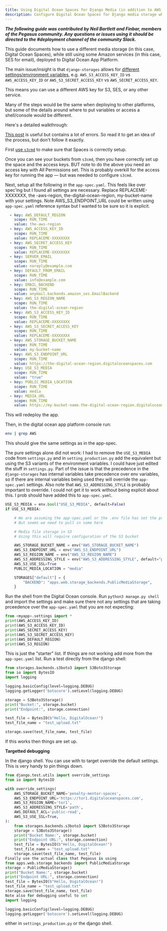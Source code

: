 ```yaml
---
title: Using Digital Ocean Spaces for Django Media (in addition to AWS services)
description: Configure Digital Ocean Spaces for Django media storage while using AWS SES for email, with detailed deployment settings for django-storages.
---
```


__*The following guide was contributed by Neil Bartlett and Finbar, members of the Pegasus community.
Any questions or issues using it should be directed to the #deployment channel of the community Slack.*__

This guide documents how to use a different media storage (in this case, Digital Ocean Spaces),
while still using some Amazon services (in this case, SES for email), deployed to Digital Ocean App Platform.

The main issue/insight is that `django-storages` allows for [different settings/environment variables](https://django-storages.readthedocs.io/en/latest/backends/amazon-S3.html#authentication-settings),
e.g. `AWS_S3_ACCESS_KEY_ID` vs `AWS_ACCESS_KEY_ID` or `AWS_S3_SECRET_ACCESS_KEY` vs `AWS_SECRET_ACCESS_KEY`.

This means you can use a different AWS key for S3, SES, or any other service.

Many of the steps would be the same when deploying to other platforms, but some of the details around where to put
variables or access a shell/console would be different.

Here's a detailed walkthrough:
 
[This post](https://testdriven.io/blog/django-digitalocean-spaces/) is useful but contains a lot of errors.
So read it to get an idea of the process, but don't follow it exactly.

First [use `s3cmd`](https://docs.digitalocean.com/products/spaces/reference/s3cmd-usage/) to make sure that Spaces is correctly setup.

Once you can see your buckets from `s3cmd`, then you have correctly set up the space and the access keys.
BUT note to do the above you need an access key with All Permissions set.
This is probably overkill for the access key for running the app — but was needed to configure `s3cmd`.

Next, setup all the following in the `app-spec.yaml`. This feels like over spec’ing but I found all settings are necessary.
Replace REPLACEME-XXXXXXX, the -aws-region, the-digital-ocean-region, my-bucket-name  with your settings.
Note AWS_S3_ENDPOINT_URL could be written using `app-spec.yaml` reference syntax but I wanted to be sure so it is explicit.

```yaml
  - key: AWS_DEFAULT_REGION
    scope: RUN_TIME
    value: the-aws-region
  - key: AWS_ACCESS_KEY_ID
    scope: RUN_TIME
    value: REPLACEME-XXXXXXXX
  - key: AWS_SECRET_ACCESS_KEY
    scope: RUN_TIME
    value: REPLACEME-XXXXXXXX
  - key: SERVER_EMAIL
    scope: RUN_TIME
    value: noreply@example.com
  - key: DEFAULT_FROM_EMAIL
    scope: RUN_TIME
    value: info@example.com
  - key: EMAIL_BACKEND
    scope: RUN_TIME
    value: anymail.backends.amazon_ses.EmailBackend
  - key: AWS_S3_REGION_NAME
    scope: RUN_TIME
    value: the-digital-ocean-region
  - key: AWS_S3_ACCESS_KEY_ID
    scope: RUN_TIME
    value: REPLACEME-XXXXXXXX
  - key: AWS_S3_SECRET_ACCESS_KEY
    scope: RUN_TIME
    value: REPLACEME-XXXXXXXX
  - key: AWS_STORAGE_BUCKET_NAME
    scope: RUN_TIME
    value: my-bucket-name
  - key: AWS_S3_ENDPOINT_URL
    scope: RUN_TIME
    value: https://the-digital-ocean-region.digitaloceanspaces.com
  - key: USE_S3_MEDIA
    scope: RUN_TIME
    value: "true"
  - key: PUBLIC_MEDIA_LOCATION
    scope: RUN_TIME
    value: media
  - key: MEDIA_URL
    scope: RUN_TIME
    value: https://my-bucket-name.the-digital-ocean-region.digitaloceanspaces.com/media
```

This will redeploy the app.

Then, in the digital ocean app platform console run:

```bash
env | grep AWS
```

This should give the same settings as in the app-spec.

The pure settings alone did not work: I had to remove the `USE_S3_MEDIA` code from `settings.py` and
in `setting_production.py` add the equivalent but using the S3 variants of the environment variables.
I could have just edited the stuff in `settings.py`. 
Part of the issue is that the precedence in the `django-storages` has internal variables take precedence over env variables,
so if there are internal variables being used they will override the `app-spec.yaml` settings.
Also note that `AWS_S3_ADDRESSING_STYLE` is probably important to override.
I could not get it to work without being explicit about this. I prob should have added this to `app-spec.yaml`.

```python
USE_S3_MEDIA = env.bool("USE_S3_MEDIA", default=False)
if USE_S3_MEDIA:

    # We are assuming the app-spec.yaml or the .env file has set the production values
    # But seems we need to pull in some here

    # Media file storage in S3
    # Using this will require configuration of the S3 bucket

    AWS_STORAGE_BUCKET_NAME = env("AWS_STORAGE_BUCKET_NAME")
    AWS_S3_ENDPOINT_URL = env("AWS_S3_ENDPOINT_URL")
    AWS_S3_REGION_NAME = env("AWS_S3_REGION_NAME")
    AWS_S3_ADDRESSING_STYLE = env("AWS_S3_ADDRESSING_STYLE", default="path")
    AWS_S3_USE_SSL=True
    PUBLIC_MEDIA_LOCATION = "media"

    STORAGES["default"] = {
        "BACKEND": "apps.web.storage_backends.PublicMediaStorage",
    }
```

Run the shell from the Digital Ocean console.
Run `python3 manage.py shell` and import the settings and make sure there not any settings that are taking prceedence
over the `app-spec.yaml` that you are not expecting:

```python
from <myapp>.settings import *
print(AWS_ACCESS_KEY_ID)
print(AWS_S3_ACCESS_KEY_ID)
print(AWS_SECRET_ACCESS_KEY)
print(AWS_S3_SECRET_ACCESS_KEY)
print(AWS_DEFAULT_REGION)
print(AWS_S3_REGION)
```

This is just the "starter" list. If things are not working add more from the `app-spec.yaml` list.
Run a test directly from the django shell:

```python
from storages.backends.s3boto3 import S3Boto3Storage
from io import BytesIO
import logging

logging.basicConfig(level=logging.DEBUG)
logging.getLogger('botocore').setLevel(logging.DEBUG)

storage = S3Boto3Storage()
print("Bucket:", storage.bucket)
print("Endpoint:", storage.connection)

test_file = BytesIO(b"Hello, DigitalOcean!")
test_file_name = "test_upload.txt"

storage.save(test_file_name, test_file)
```

If this works then things are set up.

**Targetted debugging**

In the django shell. You can use with to target override the default settings. This is very handy to pin things down.

```python
from django.test.utils import override_settings
from io import BytesIO

with override_settings(
    AWS_STORAGE_BUCKET_NAME='penalty-mentor-spaces',
    AWS_S3_ENDPOINT_URL='https://tor1.digitaloceanspaces.com',
    AWS_S3_REGION_NAME='tor1',
    AWS_S3_ADDRESSING_STYLE='path',
    AWS_DEFAULT_ACL='public-read',
    AWS_S3_USE_SSL=True,
):
    from storages.backends.s3boto3 import S3Boto3Storage
    storage = S3Boto3Storage()
    print("Bucket Name:", storage.bucket)
    print("Endpoint URL:", storage.connection)
    test_file = BytesIO(b"Hello, DigitalOcean!")
    test_file_name = "test_upload.txt"
    storage.save(test_file_name, test_file)
Finally use the actual class that Pegasus is using
from apps.web.storage_backends import PublicMediaStorage
storage = PublicMediaStorage()
print("Bucket Name:", storage.bucket)
print("Endpoint URL:", storage.connection)
test_file = BytesIO(b"Hello, DigitalOcean!")
test_file_name = "test_upload.txt"
storage.save(test_file_name, test_file)
Note also for debugging useful to set
import logging

logging.basicConfig(level=logging.DEBUG)
logging.getLogger('botocore').setLevel(logging.DEBUG)
```

either in `settings_production.py` or the django shell.
